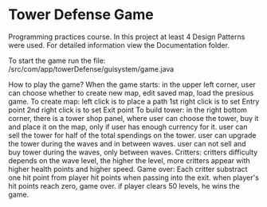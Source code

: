 # Tower Defense Game
Programming practices course.
In this project at least 4 Design Patterns were used.
For detailed information view the Documentation folder.

To start the game run the file:
/src/com/app/towerDefense/guisystem/game.java

How to play the game?
When the game starts:
	in the upper left corner,
	user can choose whether to create new map, edit saved map,
	load the presious game.
To create map:
	left click is to place a path
	1st right click is to set Entry point
	2nd right click is to set Exit point
To build tower:
	in the right bottom corner, there is a tower shop panel,
	where user can choose the tower, buy it and place it on the map, only if user has enough currency for it.
	user can sell the tower for half of the total spendings on the tower.
	user can upgrade the tower during the waves and in between waves.
	user can not sell and buy tower during the waves, only between waves.
Critters:
	critters difficulty depends on the wave level, the higher the level, more critters appear with higher health points and higher speed.
Game over:
	Each critter substract one hit point from player hit points when passing into the exit.
	when player's hit points reach zero, game over.
	if player clears 50 levels, he wins the game.
